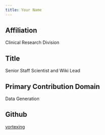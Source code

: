 ```yaml
---
title: Your Name
---
```

## Affiliation
Clinical Research Division
## Title
Senior Staff Scientist and Wiki Lead
## Primary Contribution Domain
Data Generation
## Github
[vortexing](https://github.com/vortexing)
